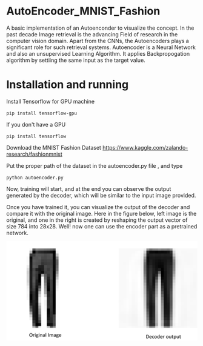 # AutoEncoder_MNIST_Fashion
A basic implementation of an Autoenconder to visualize the concept.
In the past decade Image retrieval is the advancing Field of research in the computer vision domain. Apart from the CNNs, the Autoencoders 
plays a significant role for such retrieval systems. Autoencoder is a Neural Network and also an unsupervised Learning Algorithm. 
It applies Backpropogation algorithm by settiing the same input as  the target value.

# Installation and running
Install Tensorflow for GPU machine
```
pip install tensorflow-gpu
```
If you don't have a GPU
```
pip install tensorflow
```
Download the MNIST Fashion Dataset
https://www.kaggle.com/zalando-research/fashionmnist

Put the proper path of the dataset in the autoencoder.py file , and type
```
python autoencoder.py
```
Now, training will start, and at the end you can observe the output generated by the decoder, which will be similar to the input image provided.

Once you have trained it, you can visualize the output of the decoder and compare it with the original image. Here in the figure below, left image is the original, and one in the right is created by reshaping the output vector of size 784 into 28x28. Well! now one can use the encoder part as a pretrained network. 

![Decoder_ouput](https://github.com/surajitsaikia27/AutoEncoder_MNIST_Fashion/blob/master/decoded.png?raw=true)
